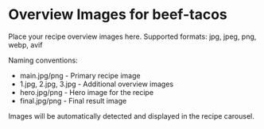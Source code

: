 # Overview Images for beef-tacos

Place your recipe overview images here. Supported formats: jpg, jpeg, png, webp, avif

Naming conventions:
- main.jpg/png - Primary recipe image
- 1.jpg, 2.jpg, 3.jpg - Additional overview images
- hero.jpg/png - Hero image for the recipe
- final.jpg/png - Final result image

Images will be automatically detected and displayed in the recipe carousel.
